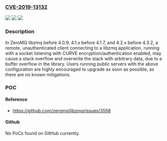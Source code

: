 ### [CVE-2019-13132](https://cve.mitre.org/cgi-bin/cvename.cgi?name=CVE-2019-13132)
![](https://img.shields.io/static/v1?label=Product&message=n%2Fa&color=blue)
![](https://img.shields.io/static/v1?label=Version&message=n%2Fa&color=blue)
![](https://img.shields.io/static/v1?label=Vulnerability&message=n%2Fa&color=brighgreen)

### Description

In ZeroMQ libzmq before 4.0.9, 4.1.x before 4.1.7, and 4.2.x before 4.3.2, a remote, unauthenticated client connecting to a libzmq application, running with a socket listening with CURVE encryption/authentication enabled, may cause a stack overflow and overwrite the stack with arbitrary data, due to a buffer overflow in the library. Users running public servers with the above configuration are highly encouraged to upgrade as soon as possible, as there are no known mitigations.

### POC

#### Reference
- https://github.com/zeromq/libzmq/issues/3558

#### Github
No PoCs found on GitHub currently.

